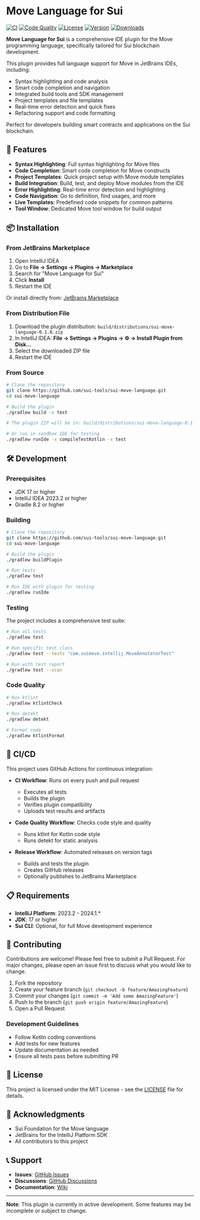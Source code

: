 # Move Language for Sui

[![CI](https://github.com/sui-tools/sui-move-language/actions/workflows/ci.yml/badge.svg)](https://github.com/sui-tools/sui-move-language/actions/workflows/ci.yml)
[![Code Quality](https://github.com/sui-tools/sui-move-language/actions/workflows/code-quality.yml/badge.svg)](https://github.com/sui-tools/sui-move-language/actions/workflows/code-quality.yml)
[![License](https://img.shields.io/github/license/sui-tools/sui-move-language.svg)](LICENSE)
[![Version](https://img.shields.io/jetbrains/plugin/v/27656.svg)](https://plugins.jetbrains.com/plugin/27656-move-language-for-sui)
[![Downloads](https://img.shields.io/jetbrains/plugin/d/27656.svg)](https://plugins.jetbrains.com/plugin/27656-move-language-for-sui)

<!-- Plugin description -->
**Move Language for Sui** is a comprehensive IDE plugin for the Move programming language, specifically tailored for Sui blockchain development.

This plugin provides full language support for Move in JetBrains IDEs, including:
- Syntax highlighting and code analysis
- Smart code completion and navigation
- Integrated build tools and SDK management
- Project templates and file templates
- Real-time error detection and quick fixes
- Refactoring support and code formatting

Perfect for developers building smart contracts and applications on the Sui blockchain.
<!-- Plugin description end -->

## 🚀 Features

- **Syntax Highlighting**: Full syntax highlighting for Move files
- **Code Completion**: Smart code completion for Move constructs
- **Project Templates**: Quick project setup with Move module templates
- **Build Integration**: Build, test, and deploy Move modules from the IDE
- **Error Highlighting**: Real-time error detection and highlighting
- **Code Navigation**: Go to definition, find usages, and more
- **Live Templates**: Predefined code snippets for common patterns
- **Tool Window**: Dedicated Move tool window for build output

## 📦 Installation

### From JetBrains Marketplace
1. Open IntelliJ IDEA
2. Go to **File → Settings → Plugins → Marketplace**
3. Search for "Move Language for Sui"
4. Click **Install**
5. Restart the IDE

Or install directly from: [JetBrains Marketplace](https://plugins.jetbrains.com/plugin/27656-move-language-for-sui)

### From Distribution File
1. Download the plugin distribution: `build/distributions/sui-move-language-0.1.0.zip`
2. In IntelliJ IDEA: **File → Settings → Plugins → ⚙️ → Install Plugin from Disk...**
3. Select the downloaded ZIP file
4. Restart the IDE

### From Source
```bash
# Clone the repository
git clone https://github.com/sui-tools/sui-move-language.git
cd sui-move-language

# Build the plugin
./gradlew build -x test

# The plugin ZIP will be in: build/distributions/sui-move-language-0.1.0.zip

# Or run in sandbox IDE for testing
./gradlew runIde -x compileTestKotlin -x test
```

## 🛠️ Development

### Prerequisites
- JDK 17 or higher
- IntelliJ IDEA 2023.2 or higher
- Gradle 8.2 or higher

### Building
```bash
# Clone the repository
git clone https://github.com/sui-tools/sui-move-language.git
cd sui-move-language

# Build the plugin
./gradlew buildPlugin

# Run tests
./gradlew test

# Run IDE with plugin for testing
./gradlew runIde
```

### Testing
The project includes a comprehensive test suite:
```bash
# Run all tests
./gradlew test

# Run specific test class
./gradlew test --tests "com.suimove.intellij.MoveAnnotatorTest"

# Run with test report
./gradlew test --scan
```

### Code Quality
```bash
# Run ktlint
./gradlew ktlintCheck

# Run detekt
./gradlew detekt

# Format code
./gradlew ktlintFormat
```

## 🔄 CI/CD

This project uses GitHub Actions for continuous integration:

- **CI Workflow**: Runs on every push and pull request
  - Executes all tests
  - Builds the plugin
  - Verifies plugin compatibility
  - Uploads test results and artifacts

- **Code Quality Workflow**: Checks code style and quality
  - Runs ktlint for Kotlin code style
  - Runs detekt for static analysis

- **Release Workflow**: Automated releases on version tags
  - Builds and tests the plugin
  - Creates GitHub releases
  - Optionally publishes to JetBrains Marketplace

## 📋 Requirements

- **IntelliJ Platform**: 2023.2 - 2024.1.*
- **JDK**: 17 or higher
- **Sui CLI**: Optional, for full Move development experience

## 🤝 Contributing

Contributions are welcome! Please feel free to submit a Pull Request. For major changes, please open an issue first to discuss what you would like to change.

1. Fork the repository
2. Create your feature branch (`git checkout -b feature/AmazingFeature`)
3. Commit your changes (`git commit -m 'Add some AmazingFeature'`)
4. Push to the branch (`git push origin feature/AmazingFeature`)
5. Open a Pull Request

### Development Guidelines
- Follow Kotlin coding conventions
- Add tests for new features
- Update documentation as needed
- Ensure all tests pass before submitting PR

## 📝 License

This project is licensed under the MIT License - see the [LICENSE](LICENSE) file for details.

## 🙏 Acknowledgments

- Sui Foundation for the Move language
- JetBrains for the IntelliJ Platform SDK
- All contributors to this project

## 📞 Support

- **Issues**: [GitHub Issues](https://github.com/sui-tools/sui-move-language/issues)
- **Discussions**: [GitHub Discussions](https://github.com/sui-tools/sui-move-language/discussions)
- **Documentation**: [Wiki](https://github.com/sui-tools/sui-move-language/wiki)

---

**Note**: This plugin is currently in active development. Some features may be incomplete or subject to change.
